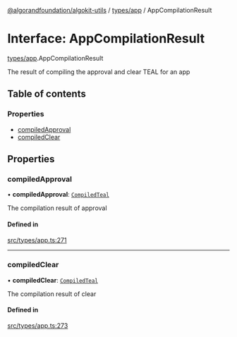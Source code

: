 [@algorandfoundation/algokit-utils](../README.md) / [types/app](../modules/types_app.md) / AppCompilationResult

# Interface: AppCompilationResult

[types/app](../modules/types_app.md).AppCompilationResult

The result of compiling the approval and clear TEAL for an app

## Table of contents

### Properties

- [compiledApproval](types_app.AppCompilationResult.md#compiledapproval)
- [compiledClear](types_app.AppCompilationResult.md#compiledclear)

## Properties

### compiledApproval

• **compiledApproval**: [`CompiledTeal`](types_app.CompiledTeal.md)

The compilation result of approval

#### Defined in

[src/types/app.ts:271](https://github.com/algorandfoundation/algokit-utils-ts/blob/main/src/types/app.ts#L271)

___

### compiledClear

• **compiledClear**: [`CompiledTeal`](types_app.CompiledTeal.md)

The compilation result of clear

#### Defined in

[src/types/app.ts:273](https://github.com/algorandfoundation/algokit-utils-ts/blob/main/src/types/app.ts#L273)
